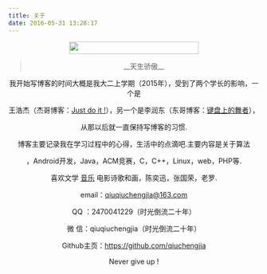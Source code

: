 ```yaml
---
title: 关于
date: 2016-05-31 13:28:17
---
```


<center><img src="http://oe7qxqges.bkt.clouddn.com/%E4%B8%80%E4%B8%AA%E6%96%87%E8%89%BA%E7%94%B7%E7%94%9F%E9%AA%91%E7%9D%80%E8%84%9A%E8%B8%8F%E8%BD%A6%E5%B8%A6%E7%9D%80%E8%8A%B1.gif" height="25" width="260" />



<blockquote class="blockquote-center">__天生骄傲__</blockquote>

我开始写博客的时间大概是我大二上学期（2015年），受到了两个学长的影响，一个是

王浩杰（杰哥博客：[Just do it !](http://blog.csdn.net/whjkm)），另一个是李润东（东哥博客：[键盘上的舞者](http://www.lrdup.net/)），

从那以后就一直保持写博客的习惯.

博客主要记录我在学习过程中的心得，生活中的点滴吧.主要内容是关于算法

，Android开发，Java，ACM竞赛，C，C++，Linux，web，PHP等.

喜欢文学 [音乐](http://www.qiuchengjia.cn/2016/08/21/%E9%80%9A%E7%94%A8/K%E6%AD%8C%E4%B9%8B%E7%8E%8B/) 电影诗歌和画，陈奕迅，张国荣，老罗.

email：qiuqiuchengjia@163.com

QQ ：2470041229（时光倒流二十年）

微 信：qiuqiuchengjia（时光倒流二十年）

Github主页：https://github.com/qiuchengjia

Never give up !
</center>


